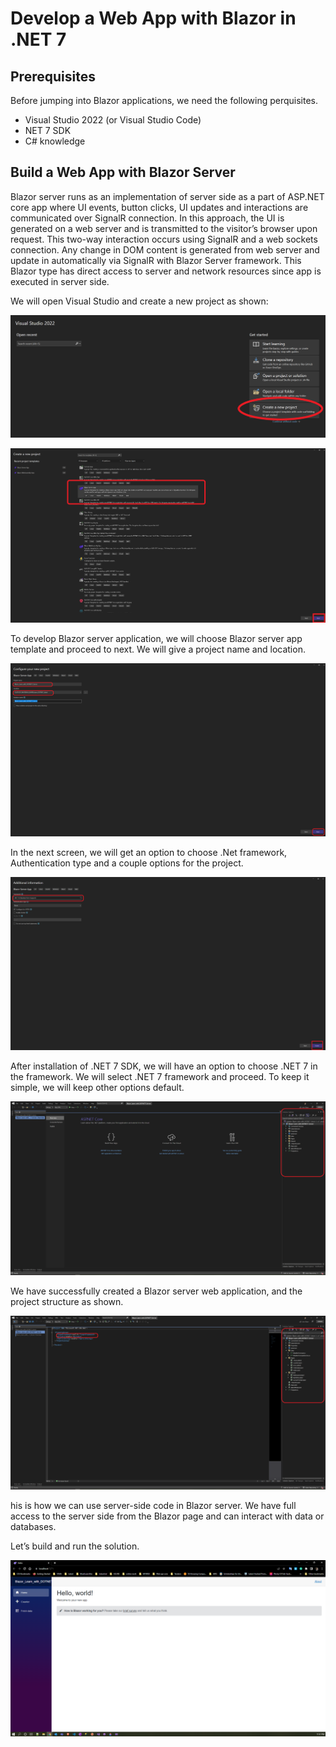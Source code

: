 # Develop a Web App with Blazor in .NET 7

## Prerequisites
Before jumping into Blazor applications, we need the following perquisites.
* Visual Studio 2022 (or Visual Studio Code)
* NET 7 SDK
* C# knowledge

## Build a Web App with Blazor Server
Blazor server runs as an implementation of server side as a part of ASP.NET core app where UI events, button clicks, UI updates and interactions are communicated over SignalR connection. In this approach, the UI is generated on a web server and is transmitted to the visitor’s browser upon request. This two-way interaction occurs using SignalR and a web sockets connection. Any change in DOM content is generated from web server and update in automatically via SignalR with Blazor Server framework. This Blazor type has direct access to server and network resources since app is executed in server side.

We will open Visual Studio and create a new project as shown:

![File](CreateProject.png)

![File](serverapp.png)

To develop Blazor server application, we will choose Blazor server app template and proceed to next. We will give a project name and location.

![File](serverprojectname.png)

In the next screen, we will get an option to choose .Net framework, Authentication type and a couple options for the project.

![File](frameworkselection.png)

After installation of .NET 7 SDK, we will have an option to choose .NET 7 in the framework. We will select .NET 7 framework and proceed. To keep it simple, we will keep other options default.

![File](projectoverview_server.png)

We have successfully created a Blazor server web application, and the project structure as shown.

![File](Frameworkandproject.png)

his is how we can use server-side code in Blazor server. We have full access to the server side from the Blazor page and can interact with data or databases.

Let’s build and run the solution. 

![File](serverui.PNG)


